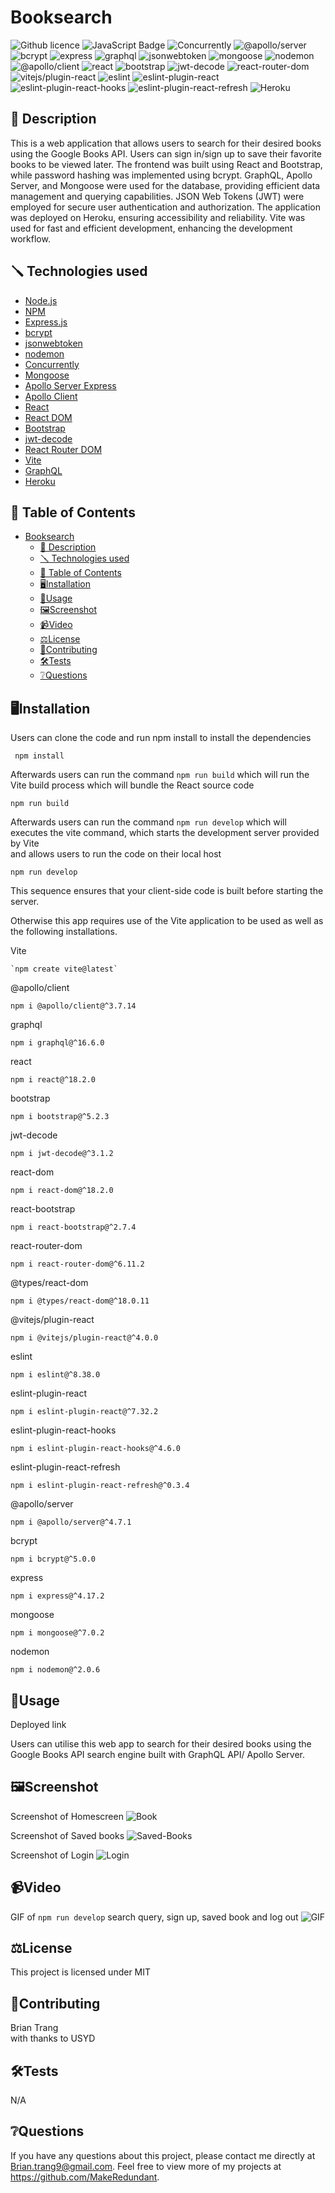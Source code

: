 # Booksearch

![Github licence](http://img.shields.io/badge/license-MIT-blue.svg)
![JavaScript Badge](https://img.shields.io/badge/JavaScript-100%25-yellow.svg)
![Concurrently](https://img.shields.io/badge/Concurrently-Latest%20Version-red.svg)
![@apollo/server](https://img.shields.io/badge/@apollo/server-^4.7.1-ff5733.svg)
![bcrypt](https://img.shields.io/badge/bcrypt-^5.0.0-29a745.svg)
![express](https://img.shields.io/badge/express-^4.17.2-00cccc.svg)
![graphql](https://img.shields.io/badge/graphql-^16.6.0-cc33ff.svg)
![jsonwebtoken](https://img.shields.io/badge/jsonwebtoken-^8.5.1-ffcc00.svg)
![mongoose](https://img.shields.io/badge/mongoose-^7.0.2-9966cc.svg)
![nodemon](https://img.shields.io/badge/nodemon-^2.0.6-76b900.svg)
![@apollo/client](https://img.shields.io/badge/@apollo/client-^3.7.14-ff5733.svg)
![react](https://img.shields.io/badge/react-^18.2.0-61dafb.svg)
![bootstrap](https://img.shields.io/badge/bootstrap-^5.2.3-7952b3.svg)
![jwt-decode](https://img.shields.io/badge/jwt--decode-^3.1.2-00cc66.svg)
![react-router-dom](https://img.shields.io/badge/react--router--dom-^6.11.2-ff4081.svg)
![vitejs/plugin-react](https://img.shields.io/badge/vitejs/plugin--react-^4.0.0-4169e1.svg)
![eslint](https://img.shields.io/badge/eslint-^8.38.0-4b32c3.svg)
![eslint-plugin-react](https://img.shields.io/badge/eslint--plugin--react-^7.32.2-00ff00.svg)
![eslint-plugin-react-hooks](https://img.shields.io/badge/eslint--plugin--react--hooks-^4.6.0-ff6347.svg)
![eslint-plugin-react-refresh](https://img.shields.io/badge/eslint--plugin--react--refresh-^0.3.4-ffa07a.svg)
![Heroku](https://heroku-badge.herokuapp.com/?app=Google-Books)

## 📄 Description
This is a web application that allows users to search for their desired books using the Google Books API. Users can sign in/sign up to save their favorite books to be viewed later. The frontend was built using React and Bootstrap, while password hashing was implemented using bcrypt. GraphQL, Apollo Server, and Mongoose were used for the database, providing efficient data management and querying capabilities. JSON Web Tokens (JWT) were employed for secure user authentication and authorization. The application was deployed on Heroku, ensuring accessibility and reliability. Vite was used for fast and efficient development, enhancing the development workflow.

## 🪛 Technologies used
- [Node.js](https://nodejs.org/)
- [NPM](https://www.npmjs.com/)
- [Express.js](https://www.npmjs.com/package/express)
- [bcrypt](https://www.npmjs.com/package/bcrypt)
- [jsonwebtoken](https://www.npmjs.com/package/jsonwebtoken)
- [nodemon](https://www.npmjs.com/package/nodemon)
- [Concurrently](https://www.npmjs.com/package/concurrently)
- [Mongoose](https://www.npmjs.com/package/mongoose)
- [Apollo Server Express](https://www.npmjs.com/package/apollo-server-express)
- [Apollo Client](https://www.npmjs.com/package/apollo-client)
- [React](https://www.npmjs.com/package/react)
- [React DOM](https://www.npmjs.com/package/react-dom)
- [Bootstrap](https://www.npmjs.com/package/bootstrap)
- [jwt-decode](https://www.npmjs.com/package/jwt-decode)
- [React Router DOM](https://www.npmjs.com/package/react-router-dom)
- [Vite](https://www.npmjs.com/package/vite)
- [GraphQL](https://www.npmjs.com/package/graphql)
- [Heroku](https://www.heroku.com/)

 
## 📓 Table of Contents
- [Booksearch](#booksearch)
  - [📄 Description](#-description)
  - [🪛 Technologies used](#-technologies-used)
  - [📓 Table of Contents](#-table-of-contents)
  - [🖥️Installation](#️installation)
  - [💬Usage](#usage)
  - [🖼️Screenshot](#️screenshot)
  - [📹Video](#video)
  - [⚖️License](#️license)
  - [🤝Contributing](#contributing)
  - [🛠️Tests](#️tests)
  - [❔Questions](#questions)
   
## 🖥️Installation

Users can clone the code and run npm install to install the dependencies
```pip
 npm install
```

Afterwards users can run the command ```npm run build``` which will run the Vite build process which will bundle the React source code
```pip
npm run build
```

Afterwards users can run the command ```npm run develop``` which will executes the vite command, which starts the development server provided by Vite  
and allows users to run the code on their local host
```pip
npm run develop
```
This sequence ensures that your client-side code is built before starting the server.

Otherwise this app requires use of the Vite application to be used as well as the following installations.

Vite
```pip
`npm create vite@latest`
```

@apollo/client
```pip
npm i @apollo/client@^3.7.14
```

graphql
```pip
npm i graphql@^16.6.0
```

react
```pip
npm i react@^18.2.0
```

bootstrap
```pip
npm i bootstrap@^5.2.3
```

jwt-decode
```pip
npm i jwt-decode@^3.1.2
```

react-dom
```pip
npm i react-dom@^18.2.0
```

react-bootstrap
```pip
npm i react-bootstrap@^2.7.4
```

react-router-dom
```pip
npm i react-router-dom@^6.11.2
```

@types/react-dom
```pip
npm i @types/react-dom@^18.0.11
```

@vitejs/plugin-react
```pip
npm i @vitejs/plugin-react@^4.0.0
```

eslint
```pip
npm i eslint@^8.38.0
```

eslint-plugin-react
```pip
npm i eslint-plugin-react@^7.32.2
```

eslint-plugin-react-hooks
```pip
npm i eslint-plugin-react-hooks@^4.6.0
```

eslint-plugin-react-refresh
```pip
npm i eslint-plugin-react-refresh@^0.3.4
```

@apollo/server
```pip
npm i @apollo/server@^4.7.1
```

bcrypt
```pip
npm i bcrypt@^5.0.0
```

express
```pip
npm i express@^4.17.2
```

mongoose
```pip
npm i mongoose@^7.0.2
```

nodemon
```pip
npm i nodemon@^2.0.6
```

## 💬Usage

Deployed link

Users can utilise this web app to search for their desired books using the Google Books API search engine built with GraphQL API/ Apollo Server.

## 🖼️Screenshot

Screenshot of Homescreen
![Book](./assets/Books.png)

Screenshot of Saved books
![Saved-Books](./assets/Saved%20books.png)

Screenshot of Login
![Login](./assets/Sign%20.png)

## 📹Video

GIF of ```npm run develop``` search query, sign up, saved book and log out
![GIF](./assets/Book%20Search.gif)

 
## ⚖️License
This project is licensed under MIT
 
## 🤝Contributing
Brian Trang  
with thanks to USYD
 
## 🛠️Tests
N/A
 
## ❔Questions
If you have any questions about this project, please contact me directly at Brian.trang9@gmail.com. Feel free to view more of my projects at https://github.com/MakeRedundant.